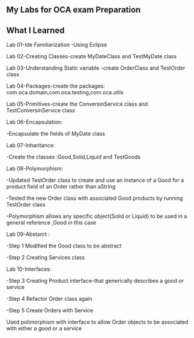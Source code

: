 My Labs for OCA exam Preparation
 ---------------------------------------
 What I Learned
 --------------
 Lab 01-Ide Familiarization -Using Eclipse
 
 Lab 02-Creating Classes-create MyDateClass and TestMyDate class
 
 Lab 03-Understanding Static variable -create OrderClass and TestOrder class
 
 Lab 04-Packages-create the packages: com.oca.domain,com.oca.testing,com.oca.utils

 Lab 05-Primitives-create the ConversinService class and TestConversinService class
 
 Lab 06-Encapsulation:
 
 -Encapsulate the fields of MyDate class
 
 Lab 07-Inharitance:
 
 -Create the classes :Good,Solid,Liquid and TestGoods
 
 Lab 08-Polymorphism:
 
 -Updated TestOrder class to create and use an instance of a Good for a product field of an Order rather than aString
 
 -Tested the new Order class with associated Good products by running TestOrder class
                    
 -Polymorphism allows any specific object(Solid or Liquid) to be used in a general reference ,Good in this case
                    
 Lab 09-Abstarct :
 
 -Step 1 Modified the Good class to be abstract
 
 -Step 2 Creating Services class
 
 Lab 10-Interfaces:
 
 -Step 3 Creating Product interface-that generically describes a good or service
 
 -Step 4 Refactor Order class again
                  
 -Step 5 Create Orders with Service
                  
  Used polimorphism with interface to allow Order objects to be associated with either a good or a service
                    
                    
 
